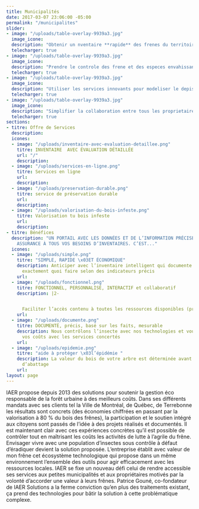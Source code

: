 ```yaml
---
title: Municipalités
date: 2017-03-07 23:06:00 -05:00
permalink: "/municipalites"
slider:
- image: "/uploads/table-overlay-9939a3.jpg"
  image_icone: 
  description: "Obtenir un nventaire **rapide** des frenes du territoire sans acquisition du logiciel d'invemtaire \x03\n\n**Reduire Temps, Delai et Budget**"
  telecharger: true
- image: "/uploads/table-overlay-9939a3.jpg"
  image_icone: 
  description: "Prendre le controle des frene et des especes envahissantes dans les boises et des milieux humides\n\n**Anticiper sur les besoins et les solutions**"
  telecharger: true
- image: "/uploads/table-overlay-9939a3.jpg"
  image_icone: 
  description: "Utiliser les services innovants pour modeliser le depistage avec precision et en continu \n\nTechniques simples a utiliser"
  telecharger: true
- image: "/uploads/table-overlay-9939a3.jpg"
  image_icone: 
  description: "Simplifier la collaboration entre tous les proprietaires de la municipalite et les professionnels \n\n**Creer l'interet avec la simplicite"
  telecharger: true
sections:
- titre: Offre de Services
  description: 
  icones:
  - image: "/uploads/inventaire-avec-evaluation-detaillee.png"
    titre: INVENTAIRE  AVEC ÉVALUATION DÉTAILLÉE
    url: "/"
    description: 
  - image: "/uploads/services-en-ligne.png"
    titre: Services en ligne
    url: 
    description: 
  - image: "/uploads/preservation-durable.png"
    titre: service de préservation durable
    url: 
    description: 
  - image: "/uploads/valorisation-du-bois-infeste.png"
    titre: Valorisation tu bois infeste
    url: 
    description: 
- titre: Bénéfices
  description: "UN PORTAIL AVEC LES DONNÉES ET DE L’INFORMATION PRÉCISE POUR RÉPONDRE\x03AVEC
    ASSURANCE À TOUS VOS BESOINS D’INVENTAIRES. C’EST..."
  icones:
  - image: "/uploads/simple.png"
    titre: "SIMPLE, RAPIDE \x03ET ÉCONOMIQUE"
    description: Anticiper avec l’inventaire intelligent qui documente et précise
      exactement quoi faire selon des indicateurs précis
    url: 
  - image: "/uploads/fonctionnel.png"
    titre: FONCTIONNEL, PERSONNALISÉ, INTERACTIF et collaboratif
    description: |2-


      Faciliter l’accès contenu à toutes les ressources disponibles (professionnels, administration, subvention etc.)
    url: 
  - image: "/uploads/documente.png"
    titre: DOCUMENTÉ, précis, basé sur les faits, mesurable
    description: Nous contrôlons l’insecte avec nos technologies et vous maîtrisez
      vos coûts avec les services concertés
    url: 
  - image: "/uploads/epidemie.png"
    titre: "aide à protéger \x03l’épidémie "
    description: La valeur du bois de votre arbre est déterminée avant les travaux
      d’abattage
    url: 
layout: page
---
```


IAER propose depuis 2013 des solutions pour soutenir la gestion éco responsable de la forêt urbaine à des meilleurs coûts. Dans ses différents mandats avec ses clients tel la Ville de Montréal, de Québec, de Terrebonne les résultats sont concrets (des économies chiffrées en passant par la valorisation à 80 % du bois des frênes), la participation et le soutien intégré aux citoyens sont passés de l’idée à des projets réalisés et documentés. Il est maintenant clair avec ces expériences concrètes qu’il est possible de contrôler tout en maîtrisant les coûts les activités de lutte à l’agrile du frêne. Envisager vivre avec une population d’insectes sous contrôle à défaut d’éradiquer devient la solution proposée. L’entreprise établit avec valeur de mon frêne cet écosystème technologique qui propose dans un même environnement l’ensemble des outils pour agir efficacement avec les ressources locales. IAER se fixe un nouveau défi celui de rendre accessible ses services aux petites municipalités et aux propriétaires motivés par la volonté d’accorder une valeur à leurs frênes. Patrice Gouné, co-fondateur de IAER Solutions a la ferme conviction qu’en plus des traitements existant, ça prend des technologies pour bâtir la solution à cette problématique complexe.


